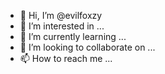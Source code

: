 - 👋 Hi, I’m @evilfoxzy
- 👀 I’m interested in ...
- 🌱 I’m currently learning ...
- 💞️ I’m looking to collaborate on ...
- 📫 How to reach me ...

<!---
evilfoxzy/evilfoxzy is a ✨ special ✨ repository because its `README.md` (this file) appears on your GitHub profile.
You can click the Preview link to take a look at your changes.
--->
